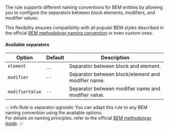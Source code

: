 <!-- #region header -->
The rule supports different naming conventions for BEM entities by allowing you
to configure the separators between block elements, modifiers, and modifier values.

This flexibility ensures compatibility with all popular BEM styles described in the
official [BEM methodology naming convention](https://en.bem.info/methodology/naming-convention/)
or even custom ones.

#### Available separators

| Option          | Default | Description                                         |
| --------------- | ------- | --------------------------------------------------- |
| `element`       | `__`    | Separator between block and element.                |
| `modifier`      | `--`    | Separator between block/element and modifier name.  |
| `modifierValue` | `--`    | Separator between modifier name and modifier value. |
<!-- #endregion header -->

<!-- #region footer -->
::: info Rule is separator-agnostic
You can adapt this rule to any BEM naming convention using the available options. \
For details on naming principles, refer to the official [BEM methodology guide](https://en.bem.info/methodology/naming-convention/).
:::
<!-- #endregion footer -->
